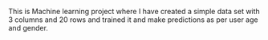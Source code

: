 This is Machine learning project where I have created a simple data set with 3 columns and 20 rows and trained it and make predictions as per user age and gender.
